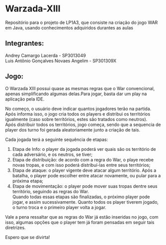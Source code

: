 # Warzada-XIII
Repositório para o projeto de LP1A3, que consiste na criação do jogo WAR em Java, usando conhecimentos adquiridos durantes as aulas

## Integrantes:
Andrey Camargo Lacerda - SP3013049  
Luis Antônio Gonçalves Novaes Angelim - SP301309X

## Jogo:
O Warzada XIII possui quase as mesmas regras que o War convencional, apenas simplificando algumas delas.Para jogar, basta dar um play na aplicação pela IDE.

No começo, o usuário deve indicar quantos jogadores terão na partida. Após informa isso, o jogo cria todos os players e distribui os territórios igualmente (caso sobre territórios, estes são tratados como neutros).  
Após distribuir todos os territórios, jogo começa, sendo que a sequencia de player dos turno foi gerada aleatoriamente junto a criação de tais.

Cada jogada terá a seguinte sequência de etapas:  
1. Etapa de Info: o player da jogada poderá ver quais são os território de cada adversário, e os neutros, se tiver;
2. Etapa de distribuição: de acordo com a regra do War, o playe recebe novas tropas, e com isso poderá distribuí-las entre seus territórios;
3. Etapa de ataque: o player vigente deve atacar algum território. Após a batalha, o player pode escolher entre atacar novamente, ou pular para a próxima etapa;
4. Etapa de movimentação: o player pode mover suas tropas dentre seus território, seguindo as regras do War.  
Quando todas essas etapas são finalizadas, o próximo player pode jogar, e assim sucessivamente. Quanto todos os player tiverem jogado, o turno troca e o primeiro player volta a jogar.

Vale a pena ressaltar que as regras do War já estão inseridas no jogo, com isso, algumas opções que o player tem já foram pensadas em seguir tais diretrizes.

Espero que se divirta!

